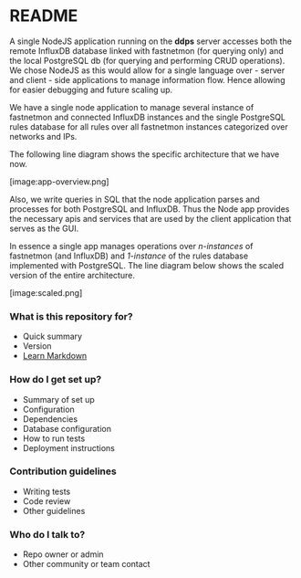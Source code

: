 # README #

A single NodeJS application running on the **ddps** server accesses both the remote InfluxDB database linked with fastnetmon (for querying only) and the local PostgreSQL db (for querying and performing CRUD operations). We chose NodeJS as this would allow for a single language over - server and client - side applications to manage information flow. Hence allowing for easier debugging and future scaling up.

We have a single node application to manage several instance of fastnetmon and connected InfluxDB instances and the single PostgreSQL rules database for all rules over all fastnetmon instances categorized over networks and IPs. 

The following line diagram shows the specific architecture that we have now.

[image:app-overview.png]

Also, we write queries in SQL that the node application parses and processes for both PostgreSQL and InfluxDB.  Thus the Node app provides the necessary apis and services that are used by the client application that serves as the GUI.

In essence a single app manages operations over *n-instances* of fastnetmon (and InfluxDB) and *1-instance* of the rules database implemented with PostgreSQL. The line diagram below shows the scaled version of the entire architecture.

[image:scaled.png]

### What is this repository for? ###

* Quick summary
* Version
* [Learn Markdown](https://bitbucket.org/tutorials/markdowndemo)

### How do I get set up? ###

* Summary of set up
* Configuration
* Dependencies
* Database configuration
* How to run tests
* Deployment instructions

### Contribution guidelines ###

* Writing tests
* Code review
* Other guidelines

### Who do I talk to? ###

* Repo owner or admin
* Other community or team contact